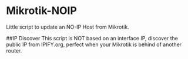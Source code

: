 # Mikrotik-NOIP
Little script to update an NO-IP Host from Mikrotik.

##IP Discover
This script is NOT based on an interface IP, discover the public IP from IPIFY.org, perfect when your Mikrotik is behind of another router.
